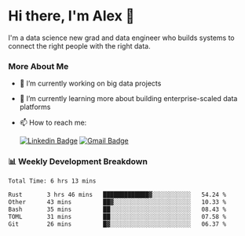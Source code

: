 # Hi there, I'm Alex  👋

I'm a data science new grad and data engineer who builds systems to connect the right people with the right data. 

### More About Me

- 🔭 I’m currently working on big data projects
- 🌱 I’m currently learning more about building enterprise-scaled data platforms
- 📫 How to reach me:

  [![Linkedin Badge](https://img.shields.io/badge/LinkedIn-0077B5?style=for-the-badge&logo=linkedin&logoColor=white)](https://www.linkedin.com/in/itsalexchen) [![Gmail Badge](https://img.shields.io/badge/Gmail-D14836?style=for-the-badge&logo=gmail&logoColor=white)](mailto:itsalexchen@gmail.com)




### 📊 Weekly Development Breakdown
<!--START_SECTION:waka-->

```txt
Total Time: 6 hrs 13 mins

Rust       3 hrs 46 mins   █████████████▓░░░░░░░░░░░   54.24 %
Other      43 mins         ██▓░░░░░░░░░░░░░░░░░░░░░░   10.33 %
Bash       35 mins         ██░░░░░░░░░░░░░░░░░░░░░░░   08.43 %
TOML       31 mins         ██░░░░░░░░░░░░░░░░░░░░░░░   07.58 %
Git        26 mins         █▓░░░░░░░░░░░░░░░░░░░░░░░   06.37 %
```

<!--END_SECTION:waka-->
